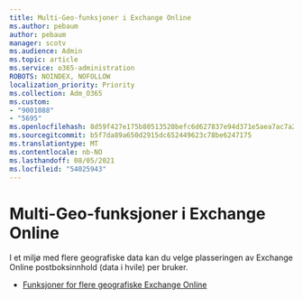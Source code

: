 ```yaml
---
title: Multi-Geo-funksjoner i Exchange Online
ms.author: pebaum
author: pebaum
manager: scotv
ms.audience: Admin
ms.topic: article
ms.service: o365-administration
ROBOTS: NOINDEX, NOFOLLOW
localization_priority: Priority
ms.collection: Adm_O365
ms.custom:
- "9001088"
- "5695"
ms.openlocfilehash: 8d59f427e175b80513520befc6d627837e94d371e5aea7ac7a2ffb19645ce479
ms.sourcegitcommit: b5f7da89a650d2915dc652449623c78be6247175
ms.translationtype: MT
ms.contentlocale: nb-NO
ms.lasthandoff: 08/05/2021
ms.locfileid: "54025943"
---
```

# <a name="multi-geo-capabilities-in-exchange-online"></a>Multi-Geo-funksjoner i Exchange Online

I et miljø med flere geografiske data kan du velge plasseringen av Exchange Online postboksinnhold (data i hvile) per bruker.
- [Funksjoner for flere geografiske Exchange Online](https://docs.microsoft.com/office365/enterprise/multi-geo-capabilities-in-exchange-online)
